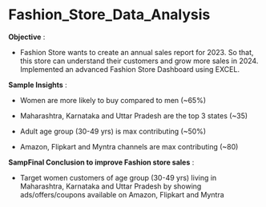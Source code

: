 # Fashion_Store_Data_Analysis
**Objective** :<br>
- Fashion Store wants to create an annual sales report for 2023. So that, this store can understand their customers and grow more sales in 2024. Implemented an advanced Fashion Store Dashboard using EXCEL.<br>

**Sample Insights** :<br>
- Women are more likely to buy compared to men (~65%)<br>

- Maharashtra, Karnataka and Uttar Pradesh are the top 3 states (~35)<br>

- Adult age group (30-49 yrs) is max contributing (~50%)<br>

- Amazon, Flipkart and Myntra channels are max contributing (~80)<br>

**SampFinal Conclusion to improve Fashion store sales** :<br>
- Target women customers of age group (30-49 yrs) living in Maharashtra, Karnataka and Uttar Pradesh by showing ads/offers/coupons available on Amazon, Flipkart and Myntra
